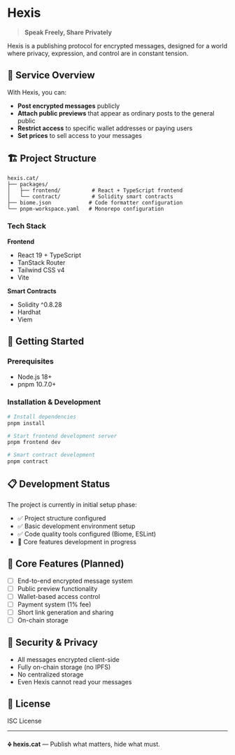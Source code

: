 # Hexis

> **Speak Freely, Share Privately**

Hexis is a publishing protocol for encrypted messages, designed for a world where privacy, expression, and control are in constant tension.

## 🎯 Service Overview

With Hexis, you can:
- **Post encrypted messages** publicly
- **Attach public previews** that appear as ordinary posts to the general public
- **Restrict access** to specific wallet addresses or paying users
- **Set prices** to sell access to your messages

## 🏗️ Project Structure

```
hexis.cat/
├── packages/
│   ├── frontend/          # React + TypeScript frontend
│   └── contract/          # Solidity smart contracts
├── biome.json            # Code formatter configuration
└── pnpm-workspace.yaml   # Monorepo configuration
```

### Tech Stack

**Frontend**
- React 19 + TypeScript
- TanStack Router
- Tailwind CSS v4
- Vite

**Smart Contracts**
- Solidity ^0.8.28
- Hardhat
- Viem

## 🚀 Getting Started

### Prerequisites
- Node.js 18+
- pnpm 10.7.0+

### Installation & Development

```bash
# Install dependencies
pnpm install

# Start frontend development server
pnpm frontend dev

# Smart contract development
pnpm contract
```

## 📋 Development Status

The project is currently in initial setup phase:
- ✅ Project structure configured
- ✅ Basic development environment setup
- ✅ Code quality tools configured (Biome, ESLint)
- 🔄 Core features development in progress

## 🎨 Core Features (Planned)

- [ ] End-to-end encrypted message system
- [ ] Public preview functionality
- [ ] Wallet-based access control
- [ ] Payment system (1% fee)
- [ ] Short link generation and sharing
- [ ] On-chain storage

## 🔐 Security & Privacy

- All messages encrypted client-side
- Fully on-chain storage (no IPFS)
- No centralized storage
- Even Hexis cannot read your messages

## 📄 License

ISC License

---

**🜍 hexis.cat** — Publish what matters, hide what must. 
